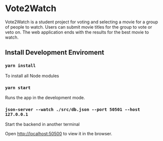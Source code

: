 # Vote2Watch

Vote2Watch is a student project for voting and selecting a movie for a group of people to watch. Users can submit movie titles for the group to vote or veto on. The web application ends with the results for the best movie to watch.



## Install Development Enviroment

### `yarn install`

To install all Node modules

### `yarn start`

Runs the app in the development mode.

### `json-server --watch ./src/db.json --port 50501 --host 127.0.0.1`

Start the backend in another terminal

Open [http://localhost:50500](http://localhost:50500) to view it in the browser.
